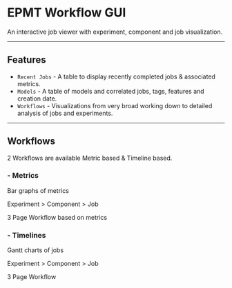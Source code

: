 # EPMT Workflow GUI

An interactive job viewer with experiment, component and job visualization.

----
## Features

* `Recent Jobs` - A table to display recently completed jobs & associated metrics.
* `Models` - A table of models and correlated jobs, tags, features and creation date.
* `Workflows` - Visualizations from very broad working down to detailed analysis of jobs and experiments.

----
## Workflows

2 Workflows are available Metric based & Timeline based.

### - Metrics

Bar graphs of metrics

Experiment > Component > Job

3 Page Workflow based on metrics

### - Timelines

Gantt charts of jobs

Experiment > Component > Job

3 Page Workflow 
